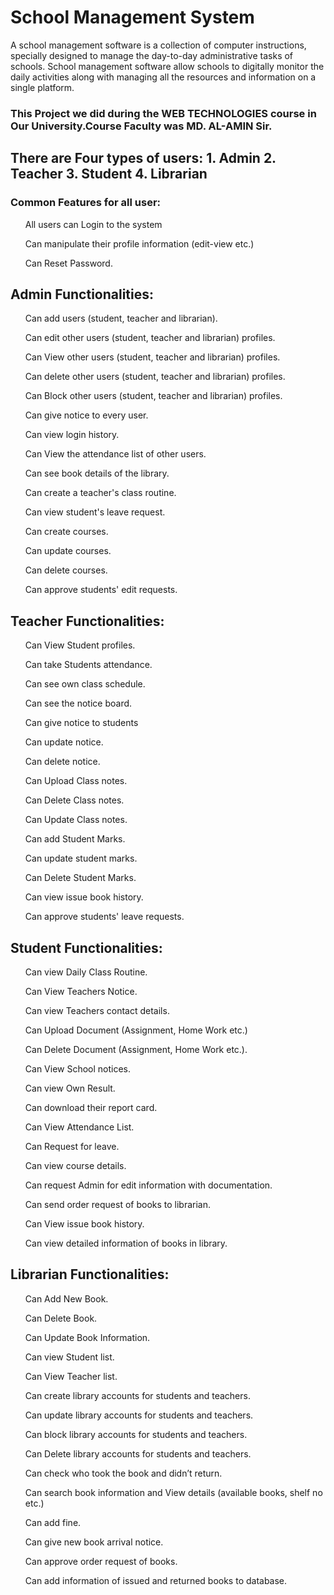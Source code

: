 # School Management System
A school management software is a collection of computer instructions, specially designed to manage the day-to-day administrative tasks of schools. School management software allow schools to digitally monitor the daily activities along with managing all the resources and information on a single platform.

###  This Project we did during the WEB TECHNOLOGIES course in Our University.Course Faculty was MD. AL-AMIN Sir.

## There are Four types of users: 1. Admin 2. Teacher 3. Student 4. Librarian

### Common Features for all user:
<ul>All users can Login to the system</ul>
<ul>Can manipulate their profile information (edit-view etc.)</ul>
<ul>Can Reset Password.</ul>

##  Admin Functionalities:
<ul>Can add users (student, teacher and librarian).</ul>
<ul>Can edit other users (student, teacher and librarian) profiles.</ul>
<ul>Can View other users (student, teacher and librarian) profiles.</ul>
<ul>Can delete other users (student, teacher and librarian) profiles.</ul>
<ul>Can Block other users (student, teacher and librarian) profiles.</ul>
<ul>Can give notice to every user.</ul>
<ul>Can view login history.</ul>
<ul>Can View the attendance list of other users.</ul>
<ul>Can see book details of the library.</ul>
<ul>Can create a teacher's class routine.</ul>
<ul>Can view student's leave request.</ul>
<ul>Can create courses.</ul>
<ul>Can update courses.</ul>
<ul>Can delete courses.</ul>
<ul>Can approve students' edit requests.</ul>

##  Teacher Functionalities:
<ul>Can View Student profiles.</ul>
<ul>Can take Students attendance.</ul>
<ul>Can see own class schedule.</ul>
<ul>Can see the notice board.</ul>
<ul>Can give notice to students</ul>
<ul>Can update notice.</ul>
<ul>Can delete notice.</ul>
<ul>Can Upload Class notes.</ul>
<ul>Can Delete Class notes.</ul>
<ul>Can Update Class notes.</ul>
<ul>Can add Student Marks.</ul>
<ul>Can update student marks.</ul>
<ul>Can Delete Student Marks.</ul>
<ul>Can view issue book history.</ul>
<ul>Can approve students' leave requests.</ul>

##  Student Functionalities:
<uL>Can view Daily Class Routine.</ul>
<uL>Can View Teachers Notice.</ul>
<uL>Can view Teachers contact details.</ul>
<uL>Can Upload Document (Assignment, Home Work etc.)</ul>
<uL>Can Delete Document (Assignment, Home Work etc.).</ul>
<uL>Can View School notices.</ul>
<uL>Can view Own Result.</ul>
<uL>Can download their report card.</ul>
<uL>Can View Attendance List.</ul>
<ul>Can Request for leave.</ul>
<ul>Can view course details.</ul>
<ul>Can request Admin for edit information with documentation.</ul>
<ul>Can send order request of books to librarian.</ul>
<ul>Can View issue book history.</ul>
<ul>Can view detailed information of books in library.</ul>

##  Librarian Functionalities:

<ul>Can Add New Book.</ul>
<ul>Can Delete Book.</ul>
<ul>Can Update Book Information.</ul>
<ul>Can view Student list.</ul>
<ul>Can View Teacher list.</ul>
<ul>Can create library accounts for students and teachers.</ul>
<ul>Can update library accounts for students and teachers.</ul>
<ul>Can block library accounts for students and teachers.</ul>
<ul>Can Delete library accounts for students and teachers.</ul>
<ul>Can check who took the book and didn’t return.</ul>
<ul>Can search book information and View details (available books, shelf no etc.)</ul>
<ul>Can add fine.</ul>
<ul>Can give new book arrival notice.</ul>
<ul>Can approve order request of books.</ul>
<ul>Can add information of issued and returned books to database.</ul>
